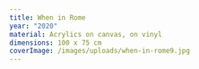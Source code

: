 ```yaml
---
title: When in Rome
year: "2020"
material: Acrylics on canvas, on vinyl
dimensions: 100 x 75 cm
coverImage: /images/uploads/when-in-rome9.jpg
---
```

